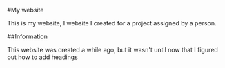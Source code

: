 #My website

This is my website, I website I created for a project assigned by a person.

##Information

This website was created a while ago, but it wasn't until now that I figured out how to add headings
